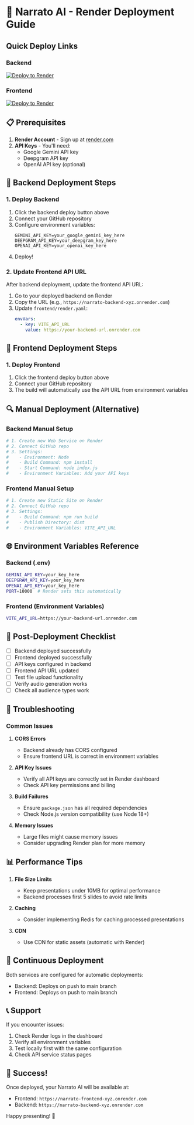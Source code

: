 # 🚀 Narrato AI - Render Deployment Guide

## Quick Deploy Links

### Backend
[![Deploy to Render](https://render.com/images/deploy-to-render-button.svg)](https://render.com/deploy)

### Frontend
[![Deploy to Render](https://render.com/images/deploy-to-render-button.svg)](https://render.com/deploy)

## 📋 Prerequisites

1. **Render Account** - Sign up at [render.com](https://render.com)
2. **API Keys** - You'll need:
   - Google Gemini API key
   - Deepgram API key
   - OpenAI API key (optional)

## 🔧 Backend Deployment Steps

### 1. Deploy Backend
1. Click the backend deploy button above
2. Connect your GitHub repository
3. Configure environment variables:
   ```
   GEMINI_API_KEY=your_google_gemini_key_here
   DEEPGRAM_API_KEY=your_deepgram_key_here
   OPENAI_API_KEY=your_openai_key_here
   ```
4. Deploy!

### 2. Update Frontend API URL
After backend deployment, update the frontend API URL:

1. Go to your deployed backend on Render
2. Copy the URL (e.g., `https://narrato-backend-xyz.onrender.com`)
3. Update `frontend/render.yaml`:
   ```yaml
   envVars:
     - key: VITE_API_URL
       value: https://your-backend-url.onrender.com
   ```

## 🎨 Frontend Deployment Steps

### 1. Deploy Frontend
1. Click the frontend deploy button above
2. Connect your GitHub repository
3. The build will automatically use the API URL from environment variables

## 🔍 Manual Deployment (Alternative)

### Backend Manual Setup
```bash
# 1. Create new Web Service on Render
# 2. Connect GitHub repo
# 3. Settings:
#    - Environment: Node
#    - Build Command: npm install
#    - Start Command: node index.js
#    - Environment Variables: Add your API keys
```

### Frontend Manual Setup
```bash
# 1. Create new Static Site on Render
# 2. Connect GitHub repo
# 3. Settings:
#    - Build Command: npm run build
#    - Publish Directory: dist
#    - Environment Variables: VITE_API_URL
```

## 🌐 Environment Variables Reference

### Backend (.env)
```bash
GEMINI_API_KEY=your_key_here
DEEPGRAM_API_KEY=your_key_here
OPENAI_API_KEY=your_key_here
PORT=10000  # Render sets this automatically
```

### Frontend (Environment Variables)
```bash
VITE_API_URL=https://your-backend-url.onrender.com
```

## 🎯 Post-Deployment Checklist

- [ ] Backend deployed successfully
- [ ] Frontend deployed successfully
- [ ] API keys configured in backend
- [ ] Frontend API URL updated
- [ ] Test file upload functionality
- [ ] Verify audio generation works
- [ ] Check all audience types work

## 🔧 Troubleshooting

### Common Issues

1. **CORS Errors**
   - Backend already has CORS configured
   - Ensure frontend URL is correct in environment variables

2. **API Key Issues**
   - Verify all API keys are correctly set in Render dashboard
   - Check API key permissions and billing

3. **Build Failures**
   - Ensure `package.json` has all required dependencies
   - Check Node.js version compatibility (use Node 18+)

4. **Memory Issues**
   - Large files might cause memory issues
   - Consider upgrading Render plan for more memory

## 📊 Performance Tips

1. **File Size Limits**
   - Keep presentations under 10MB for optimal performance
   - Backend processes first 5 slides to avoid rate limits

2. **Caching**
   - Consider implementing Redis for caching processed presentations

3. **CDN**
   - Use CDN for static assets (automatic with Render)

## 🔄 Continuous Deployment

Both services are configured for automatic deployments:
- Backend: Deploys on push to main branch
- Frontend: Deploys on push to main branch

## 📞 Support

If you encounter issues:
1. Check Render logs in the dashboard
2. Verify all environment variables
3. Test locally first with the same configuration
4. Check API service status pages

## 🎉 Success!

Once deployed, your Narrato AI will be available at:
- Frontend: `https://narrato-frontend-xyz.onrender.com`
- Backend: `https://narrato-backend-xyz.onrender.com`

Happy presenting! 🎤
